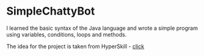 # SimpleChattyBot

I learned the basic syntax of the Java language and wrote a simple program using variables, conditions, loops and methods.

The idea for the project is taken from HyperSkill - [click](https://hyperskill.org/projects/113?track=8)